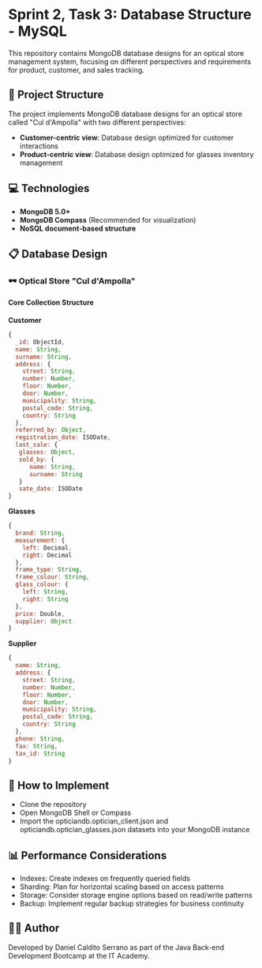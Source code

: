# Sprint 2, Task 3: Database Structure - MySQL

This repository contains MongoDB database designs for an optical store management system, focusing on different perspectives and requirements for product, customer, and sales tracking.

## 📁 Project Structure

The project implements MongoDB database designs for an optical store called "Cul d'Ampolla" with two different perspectives:

- **Customer-centric view**: Database design optimized for customer interactions
- **Product-centric view**: Database design optimized for glasses inventory management

## 💻 Technologies

- **MongoDB 5.0+**
- **MongoDB Compass** (Recommended for visualization)
- **NoSQL document-based structure**

## 📋 Database Design

### 🕶️ Optical Store "Cul d'Ampolla"

#### Core Collection Structure

**Customer**

```javascript
{
  _id: ObjectId,
  name: String,
  surname: String,
  address: {
    street: String,
    number: Number,
    floor: Number,
    door: Number,
    municipality: String,
    postal_code: String,
    country: String
  },
  referred_by: Object,
  registration_date: ISODate,
  last_sale: {
   glasses: Object,
   sold_by: {
      name: String,
      surname: String
   }
   sate_date: ISODate
}
```

**Glasses**

```javascript
{
  brand: String,
  measurement: {
    left: Decimal,     
    right: Decimal    
  },
  frame_type: String,  
  frame_colour: String,
  glass_colour: {
    left: String,
    right: String
  },
  price: Double,
  supplier: Object
}
```

**Supplier**

```javascript
{
  name: String,
  address: {
    street: String,
    number: Number,
    floor: Number,
    door: Number,
    municipality: String,
    postal_code: String,
    country: String
  },
  phone: String,
  fax: String,
  tax_id: String
}
```

## 🚀 How to Implement   

- Clone the repository
- Open MongoDB Shell or Compass
- Import the opticiandb.optician_client.json and opticiandb.optician_glasses.json datasets into your MongoDB instance

## 📊 Performance Considerations   

- Indexes: Create indexes on frequently queried fields
- Sharding: Plan for horizontal scaling based on access patterns
- Storage: Consider storage engine options based on read/write patterns
- Backup: Implement regular backup strategies for business continuity

## 👨‍💻 Author   
Developed by Daniel Caldito Serrano as part of the Java Back-end Development Bootcamp at the IT Academy.
